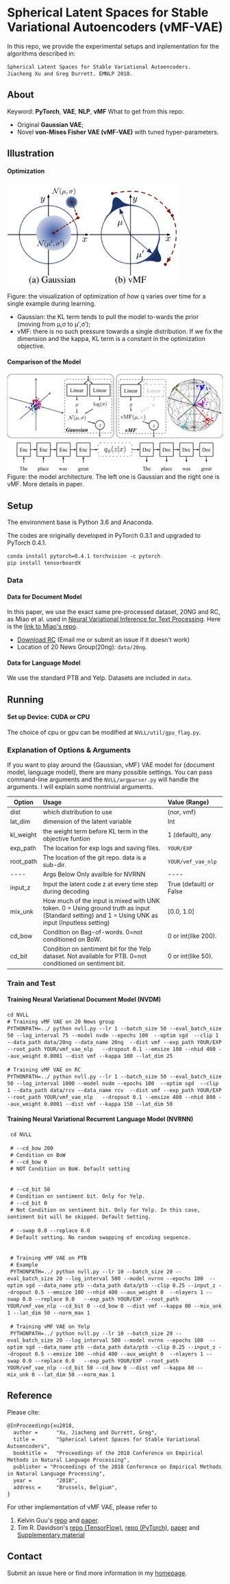 Spherical Latent Spaces for Stable Variational Autoencoders (vMF-VAE)
=======================

In this repo, we provide the experimental setups and inplementation for the algorithms described in:

    Spherical Latent Spaces for Stable Variational Autoencoders.
    Jiacheng Xu and Greg Durrett. EMNLP 2018.
    
    
## About

Keyword: **PyTorch**, **VAE**, **NLP**, **vMF**
What to get from this repo: 
* Original **Gaussian VAE**;
* Novel **von-Mises Fisher VAE (vMF-VAE)** with tuned hyper-parameters.

## Illustration
#### Optimization



<img src="image/kl_collapse.jpg" alt="Illustration of the optimization" width="400"/>

Figure: the visualization of optimization of how q varies over time for a single example during learning.  

* Gaussian: the KL term tends to pull the model to-wards the prior (moving from μ,σ to μ′,σ′);
* vMF: there  is  no such  pressure  towards  a single distribution. If we fix the dimension and the kappa, KL term is a constant in the optimization objective.

#### Comparison of the Model
![alt text](image/model.jpg "Model")
Figure: the model architecture. The left one is Gaussian and the right one is vMF. More details in paper.
## Setup
The environment base is Python 3.6 and Anaconda.

The codes are originally developed in PyTorch 0.3.1 and upgraded to PyTorch 0.4.1.

    conda install pytorch=0.4.1 torchvision -c pytorch
    pip install tensorboardX

### Data

#### Data for Document Model
In this paper, we use the exact same pre-processed dataset, 20NG and RC, as Miao et al. used in 
[Neural Variational Inference for Text Processing](https://arxiv.org/abs/1511.06038). Here is the [link to Miao's repo](https://github.com/ysmiao/nvdm).
* [Download RC](https://utexas.box.com/s/36iue908zi0m41ee4ciy8e2xi48bcwko) (Email me or submit an issue if it doesn't work)
* Location of 20 News Group(20ng): `data/20ng`.

#### Data for Language Model
We use the standard PTB and Yelp. Datasets are included in `data`.

## Running

#### Set up Device: CUDA or CPU

The choice of cpu or gpu can be modified at `NVLL/util/gpu_flag.py`.

### Explanation of Options \& Arguments

If you want to play around the {Gaussian, vMF} VAE model for {document model, language model}, there are many possible settings.
You can pass command-line arguments and the `NVLL/argparser.py` will handle the arguments. I will explain some nontrivial arguments. 

| Option        | Usage           | Value (Range) |
| ------------- |:-------------| :-----|
| dist | which distribution to use | {nor, vmf} |
| lat_dim | dimension of the latent variable | Int |
| kl_weight | the weight term before KL term in the objective funtion | 1 (default), any |
| exp_path | The location for exp logs and saving files. | `YOUR/EXP` |
| root_path | The location of the git repo. data is a sub-dir. | `YOUR/vmf_vae_nlp` |
| ---- | Args Below Only availble for NVRNN | ---- |
| input_z | Input the latent code z at every time step during decoding | True (default) or False |
| mix_unk | How much of the input is mixed with UNK token. 0 = Using ground truth as input (Standard setting) and 1 = Using UNK as input (Inputless setting) | [0.0, 1.0] |
| cd_bow | Condition on Bag-of-words. 0=not conditioned on BoW.  | 0 or int(like 200). |
| cd_bit | Condition on sentiment bit for the Yelp dataset. Not available for PTB. 0=not conditioned on sentiment bit.  | 0 or int(like 50). |
### Train and Test

#### Training Neural Variational Document Model (NVDM)
    
    cd NVLL
    # Training vMF VAE on 20 News group
    PYTHONPATH=../ python nvll.py --lr 1 --batch_size 50 --eval_batch_size 50 --log_interval 75 --model nvdm --epochs 100  --optim sgd  --clip 1 --data_path data/20ng --data_name 20ng  --dist vmf --exp_path YOUR/EXP --root_path YOUR/vmf_vae_nlp   --dropout 0.1 --emsize 100 --nhid 400 --aux_weight 0.0001 --dist vmf --kappa 100 --lat_dim 25
    
    # Training vMF VAE on RC
    PYTHONPATH=../ python nvll.py --lr 1 --batch_size 50 --eval_batch_size 50 --log_interval 1000 --model nvdm --epochs 100  --optim sgd  --clip 1 --data_path data/rcv --data_name rcv  --dist vmf --exp_path YOUR/EXP --root_path YOUR/vmf_vae_nlp   --dropout 0.1 --emsize 400 --nhid 800 --aux_weight 0.0001 --dist vmf --kappa 150 --lat_dim 50

#### Training Neural Variational Recurrent Language Model (NVRNN)
     
     cd NVLL
     
     # --cd_bow 200
     # Condition on BoW
     # --cd_bow 0
     # NOT Condition on BoW. Default setting
     
     
     # --cd_bit 50
     # Condition on sentiment bit. Only for Yelp.
     # --cd_bit 0
     # Not Condition on sentiment bit. Only for Yelp. In this case, sentiment bit will be skipped. Default Setting.
     
     # --swap 0.0 --replace 0.0
     # Default setting. No random swapping of encoding sequence.
     
     
     # Training vMF VAE on PTB
     # Example
     PYTHONPATH=../ python nvll.py --lr 10 --batch_size 20 --eval_batch_size 20 --log_interval 500 --model nvrnn --epochs 100  --optim sgd --data_name ptb --data_path data/ptb --clip 0.25 --input_z --dropout 0.5 --emsize 100 --nhid 400 --aux_weight 0  --nlayers 1 --swap 0.0 --replace 0.0   --exp_path YOUR/EXP --root_path YOUR/vmf_vae_nlp --cd_bit 0 --cd_bow 0 --dist vmf --kappa 80 --mix_unk 1 --lat_dim 50 --norm_max 1
     
     # Training vMF VAE on Yelp
     PYTHONPATH=../ python nvll.py --lr 10 --batch_size 20 --eval_batch_size 20 --log_interval 500 --model nvrnn --epochs 100  --optim sgd --data_name ptb --data_path data/ptb --clip 0.25 --input_z --dropout 0.5 --emsize 100 --nhid 400 --aux_weight 0  --nlayers 1 --swap 0.0 --replace 0.0   --exp_path YOUR/EXP --root_path YOUR/vmf_vae_nlp --cd_bit 50 --cd_bow 0 --dist vmf --kappa 80 --mix_unk 0 --lat_dim 50 --norm_max 1
## Reference
Please cite:

        
    @InProceedings{xu2018,
      author =      "Xu, Jiacheng and Durrett, Greg",
      title =       "Spherical Latent Spaces for Stable Variational Autoencoders",
      booktitle =   "Proceedings of the 2018 Conference on Empirical Methods in Natural Language Processing",
      publisher = "Proceedings of the 2018 Conference on Empirical Methods in Natural Language Processing",
      year =        "2018",
      address =     "Brussels, Belgium",
    }
    
    
For other implementation of vMF VAE, please refer to

1. Kelvin Guu's [repo](https://github.com/kelvinguu/neural-editor) and [paper](https://arxiv.org/abs/1709.08878). 
2. Tim R. Davidson's [repo (TensorFlow)](https://github.com/nicola-decao/s-vae-tf), 
[repo (PyTorch)](https://github.com/nicola-decao/s-vae-pytorch),
[paper](https://arxiv.org/abs/1804.00891) 
and [Supplementary material](http://auai.org/uai2018/proceedings/supplements/Supplementary-Paper309.pdf)



## Contact
Submit an issue here or find more information in my [homepage](http://www.cs.utexas.edu/~jcxu/).
